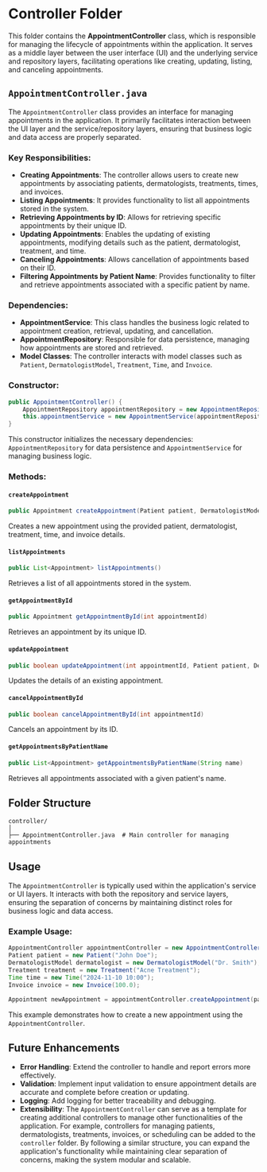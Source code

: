 # Controller Folder

This folder contains the **AppointmentController** class, which is responsible for managing the lifecycle of appointments within the application. It serves as a middle layer between the user interface (UI) and the underlying service and repository layers, facilitating operations like creating, updating, listing, and canceling appointments.

## `AppointmentController.java`

The `AppointmentController` class provides an interface for managing appointments in the application. It primarily facilitates interaction between the UI layer and the service/repository layers, ensuring that business logic and data access are properly separated.

### Key Responsibilities:
- **Creating Appointments**: The controller allows users to create new appointments by associating patients, dermatologists, treatments, times, and invoices.
- **Listing Appointments**: It provides functionality to list all appointments stored in the system.
- **Retrieving Appointments by ID**: Allows for retrieving specific appointments by their unique ID.
- **Updating Appointments**: Enables the updating of existing appointments, modifying details such as the patient, dermatologist, treatment, and time.
- **Canceling Appointments**: Allows cancellation of appointments based on their ID.
- **Filtering Appointments by Patient Name**: Provides functionality to filter and retrieve appointments associated with a specific patient by name.

### Dependencies:
- **AppointmentService**: This class handles the business logic related to appointment creation, retrieval, updating, and cancellation.
- **AppointmentRepository**: Responsible for data persistence, managing how appointments are stored and retrieved.
- **Model Classes**: The controller interacts with model classes such as `Patient`, `DermatologistModel`, `Treatment`, `Time`, and `Invoice`.

### Constructor:

```java
public AppointmentController() {
    AppointmentRepository appointmentRepository = new AppointmentRepository();
    this.appointmentService = new AppointmentService(appointmentRepository);
}
```

This constructor initializes the necessary dependencies: `AppointmentRepository` for data persistence and `AppointmentService` for managing business logic.

### Methods:

#### `createAppointment`

```java
public Appointment createAppointment(Patient patient, DermatologistModel dermatologist, Treatment treatment, Time time, Invoice invoice)
```

Creates a new appointment using the provided patient, dermatologist, treatment, time, and invoice details.

#### `listAppointments`

```java
public List<Appointment> listAppointments()
```

Retrieves a list of all appointments stored in the system.

#### `getAppointmentById`

```java
public Appointment getAppointmentById(int appointmentId)
```

Retrieves an appointment by its unique ID.

#### `updateAppointment`

```java
public boolean updateAppointment(int appointmentId, Patient patient, DermatologistModel dermatologist, Treatment treatment, Time time)
```

Updates the details of an existing appointment.

#### `cancelAppointmentById`

```java
public boolean cancelAppointmentById(int appointmentId)
```

Cancels an appointment by its ID.

#### `getAppointmentsByPatientName`

```java
public List<Appointment> getAppointmentsByPatientName(String name)
```

Retrieves all appointments associated with a given patient's name.

## Folder Structure

```plaintext
controller/
│
├── AppointmentController.java  # Main controller for managing appointments
```

## Usage

The `AppointmentController` is typically used within the application's service or UI layers. It interacts with both the repository and service layers, ensuring the separation of concerns by maintaining distinct roles for business logic and data access.

### Example Usage:

```java
AppointmentController appointmentController = new AppointmentController();
Patient patient = new Patient("John Doe");
DermatologistModel dermatologist = new DermatologistModel("Dr. Smith");
Treatment treatment = new Treatment("Acne Treatment");
Time time = new Time("2024-11-10 10:00");
Invoice invoice = new Invoice(100.0);

Appointment newAppointment = appointmentController.createAppointment(patient, dermatologist, treatment, time, invoice);
```

This example demonstrates how to create a new appointment using the `AppointmentController`.

## Future Enhancements

- **Error Handling**: Extend the controller to handle and report errors more effectively.
- **Validation**: Implement input validation to ensure appointment details are accurate and complete before creation or updating.
- **Logging**: Add logging for better traceability and debugging.
- **Extensibility**: The `AppointmentController` can serve as a template for creating additional controllers to manage other functionalities of the application. For example, controllers for managing patients, dermatologists, treatments, invoices, or scheduling can be added to the `controller` folder. By following a similar structure, you can expand the application's functionality while maintaining clear separation of concerns, making the system modular and scalable.
